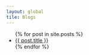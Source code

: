 ```yaml
---
layout: global
tile: Blogs
---
```


<ul>
  {% for post in site.posts %}
    <li>
      <a href="{{ post.url }}">{{ post.title }}</a>      
    </li>
  {% endfor %}
</ul>

